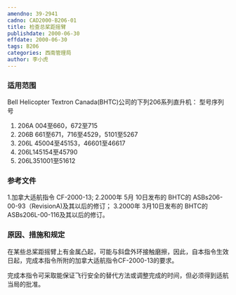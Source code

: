 ```yaml
---
amendno: 39-2941
cadno: CAD2000-B206-01
title: 检查总桨距摇臂
publishdate: 2000-06-30
effdate: 2000-06-30
tags: B206
categories: 西南管理局
author: 李小虎
---
```


### 适用范围 
Bell Helicopter Textron Canada(BHTC)公司的下列206系列直升机：
型号序列号
1. 206A 004至660，672至715
2. 206B 661至671，716至4529，5101至5267
3. 206L 45004至45153，46601至46617
4. 206L145154至45790
5. 206L351001至51612

<!--more-->
### 参考文件
1.加拿大适航指令 CF-2000-13; 
2.2000年 
5月 10日发布的 BHTC的 ASBs206-00-93（RevisionA)及其以后的修订； 
3.2000年
3月10日发布的 BHTC的ASBs206L-00-116及其以后的修订。

### 原因、措施和规定 
在某些总桨距摇臂上有金属凸起，可能与斜盘外环接触磨擦，因此，自本指令生效日起，完成本指令所附的加拿大适航指令CF-2000-13的要求。 
  
完成本指令可采取能保证飞行安全的替代方法或调整完成的时间，但必须得到适航当局的批准。
